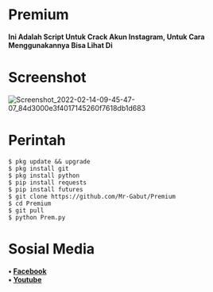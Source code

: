 # Premium

**Ini Adalah Script Untuk Crack Akun Instagram, Untuk Cara Menggunakannya Bisa Lihat Di**

# Screenshot
![Screenshot_2022-02-14-09-45-47-07_84d3000e3f4017145260f7618db1d683](https://user-images.githubusercontent.com/65714340/154426018-589b14df-5371-47f5-a061-334315513775.png)

# Perintah
    $ pkg update && upgrade
    $ pkg install git
    $ pkg install python
    $ pip install requests
    $ pip install futures
    $ git clone https://github.com/Mr-Gabut/Premium
    $ cd Premium
    $ git pull
    $ python Prem.py
# Sosial Media
<b>• [Facebook](https://www.facebook.com/faizal.asshadily)</b>
<br>
<b>• [Youtube](https://www.youtube.com/channel/UCEg3T9hyhlkDkTPf_kGo4ow)</b>
</br>
